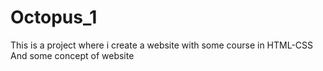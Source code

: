 # Octopus_1
This is a project where i create a website with some course in HTML-CSS And some  concept of website

